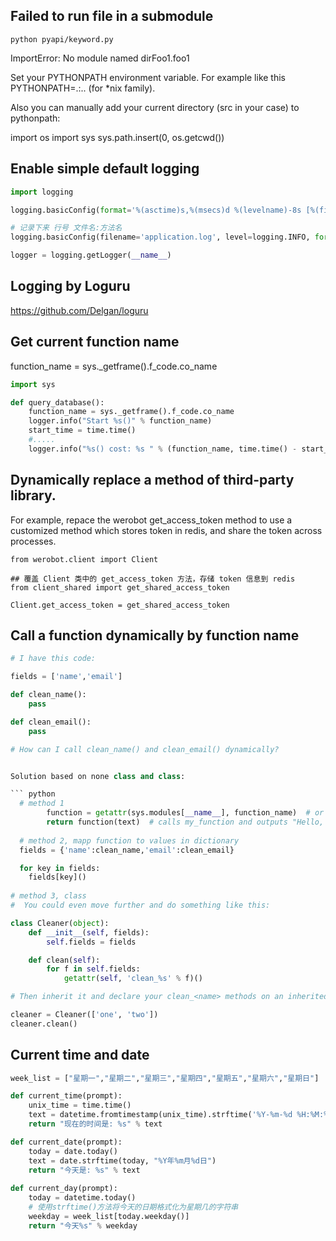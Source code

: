 

## Failed to run file in a submodule 

```
python pyapi/keyword.py
```
ImportError: No module named dirFoo1.foo1



Set your PYTHONPATH environment variable. For example like this PYTHONPATH=.:.. (for *nix family).

Also you can manually add your current directory (src in your case) to pythonpath:

import os
import sys
sys.path.insert(0, os.getcwd())

## Enable simple default logging

``` python
import logging

logging.basicConfig(format='%(asctime)s,%(msecs)d %(levelname)-8s [%(filename)s:%(lineno)d] %(message)s', datefmt='%Y-%m-%d %H:%M:%S', level=logging.INFO)

# 记录下来 行号 文件名:方法名
logging.basicConfig(filename='application.log', level=logging.INFO, format='%(asctime)s - %(levelname)-5s %(lineno)d %(filename)s:%(funcName)s - %(message)s')

logger = logging.getLogger(__name__)
```

## Logging by Loguru

https://github.com/Delgan/loguru


## Get current function name 

function_name = sys._getframe().f_code.co_name

``` python
import sys

def query_database():
    function_name = sys._getframe().f_code.co_name
    logger.info("Start %s()" % function_name)
    start_time = time.time()
    #.....
    logger.info("%s() cost: %s " % (function_name, time.time() - start_time) )

```

## Dynamically replace a method of third-party library.

For example, repace the werobot get_access_token method to use a customized method which stores token in redis, 
and share the token across processes.

```
from werobot.client import Client

## 覆盖 Client 类中的 get_access_token 方法，存储 token 信息到 redis
from client_shared import get_shared_access_token

Client.get_access_token = get_shared_access_token
```


## Call a function dynamically by function name

``` python
# I have this code:

fields = ['name','email']

def clean_name():
    pass

def clean_email():
    pass

# How can I call clean_name() and clean_email() dynamically?


Solution based on none class and class:

``` python
  # method 1
        function = getattr(sys.modules[__name__], function_name)  # or you can use module name instead of __main__
        return function(text)  # calls my_function and outputs "Hello, world!"
        
  # method 2, mapp function to values in dictionary
  fields = {'name':clean_name,'email':clean_email}

  for key in fields:
    fields[key]()
  
# method 3, class
#  You could even move further and do something like this:

class Cleaner(object):
    def __init__(self, fields):
        self.fields = fields

    def clean(self):
        for f in self.fields:
            getattr(self, 'clean_%s' % f)()

# Then inherit it and declare your clean_<name> methods on an inherited class:

cleaner = Cleaner(['one', 'two'])
cleaner.clean()

```

## Current time and date

``` python
week_list = ["星期一","星期二","星期三","星期四","星期五","星期六","星期日"]

def current_time(prompt):
    unix_time = time.time()
    text = datetime.fromtimestamp(unix_time).strftime('%Y-%m-%d %H:%M:%S')
    return "现在的时间是: %s" % text

def current_date(prompt):
    today = date.today()
    text = date.strftime(today, "%Y年%m月%d日")
    return "今天是: %s" % text
    
def current_day(prompt):
    today = datetime.today()
    # 使用strftime()方法将今天的日期格式化为星期几的字符串
    weekday = week_list[today.weekday()]
    return "今天%s" % weekday
```
